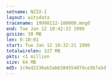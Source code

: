 ```yaml
---
setname: NZIX-I
layout: witsdata
tracename: 19990112-100000.mngd
end: Tue Jan 12 10:42:22 1999
gzsize: 30 MB
len: 0:10:01
start: Tue Jan 12 10:32:21 1999
totalwirelen: 327 MB
pkts: <1 million
size: 64 MB
md5: 1c9ed2230ab3ab638455407dce3b7a5d
---
```

